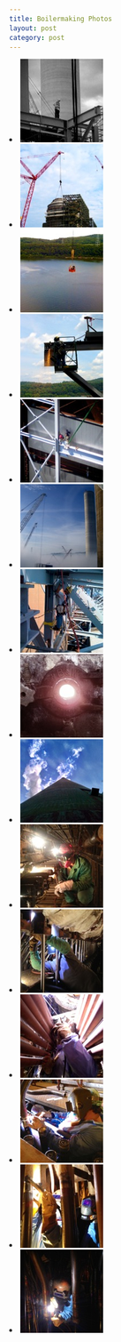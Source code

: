 ```yaml
---
title: Boilermaking Photos
layout: post
category: post
---
```


<div class="gallery">                                                                                           
		<li><a href="/images/boilermaking-photos/full/bm1.jpg"><img src="/images/boilermaking-photos/thumb/bm1.jpg" alt="Image 001"/></a></li>
		<li><a href="/images/boilermaking-photos/full/bm2.jpg"><img src="/images/boilermaking-photos/thumb/bm2.jpg" alt="Image 002"/></a></li>
		<li><a href="/images/boilermaking-photos/full/bm3.jpg"><img src="/images/boilermaking-photos/thumb/bm3.jpg" alt="Image 003"/></a></li>
		<li><a href="/images/boilermaking-photos/full/bm4.jpg"><img src="/images/boilermaking-photos/thumb/bm4.jpg" alt="Image 004"/></a></li>
		<li><a href="/images/boilermaking-photos/full/bm5.jpg"><img src="/images/boilermaking-photos/thumb/bm5.jpg" alt="Image 005"/></a></li>
		<li><a href="/images/boilermaking-photos/full/bm6.jpg"><img src="/images/boilermaking-photos/thumb/bm6.jpg" alt="Image 006"/></a></li>
		<li><a href="/images/boilermaking-photos/full/bm7.jpg"><img src="/images/boilermaking-photos/thumb/bm7.jpg" alt="Image 007"/></a></li>
		<li><a href="/images/boilermaking-photos/full/bm8.jpg"><img src="/images/boilermaking-photos/thumb/bm8.jpg" alt="Image 008"/></a></li>
		<li><a href="/images/boilermaking-photos/full/bm9.jpg"><img src="/images/boilermaking-photos/thumb/bm9.jpg" alt="Image 009"/></a></li>
		<li><a href="/images/boilermaking-photos/full/bm10.jpg"><img src="/images/boilermaking-photos/thumb/bm10.jpg" alt="Image 010"/></a></li>
		<li><a href="/images/boilermaking-photos/full/bm11.jpg"><img src="/images/boilermaking-photos/thumb/bm11.jpg" alt="Image 011"/></a></li>
		<li><a href="/images/boilermaking-photos/full/bm12.jpg"><img src="/images/boilermaking-photos/thumb/bm12.jpg" alt="Image 012"/></a></li>
		<li><a href="/images/boilermaking-photos/full/bm13.jpg"><img src="/images/boilermaking-photos/thumb/bm13.jpg" alt="Image 013"/></a></li>
		<li><a href="/images/boilermaking-photos/full/bm14.jpg"><img src="/images/boilermaking-photos/thumb/bm14.jpg" alt="Image 014"/></a></li>
		<li><a href="/images/boilermaking-photos/full/bm15.jpg"><img src="/images/boilermaking-photos/thumb/bm15.jpg" alt="Image 015"/></a></li>
</div>                                                                                                            

